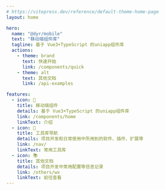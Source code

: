 ```yaml
---
# https://vitepress.dev/reference/default-theme-home-page
layout: home

hero:
  name: "@dyr/mobile"
  text: "移动端组件库"
  tagline: 基于 Vue3+TypeScript 的uniapp组件库
  actions:
    - theme: brand
      text: 快速开始
      link: /components/quick
    - theme: alt
      text: 其他文档
      link: /api-examples

features:
  - icon: 📱
    title: 移动端组件
    details: 基于 Vue3+TypeScript 的uniapp组件库
    link: /components/home
    linkText: 介绍
  - icon: 📘
    title: 工具库导航
    details: 项目开发和日常使用中所用到的软件、插件、扩展等
    link: /nav/
    linkText: 常用工具库
  - icon: 📚
    title: 其他文档
    details: 项目开发中常用配置等信息记录
    link: /others/wx
    linkText: 前往查看
---
```

